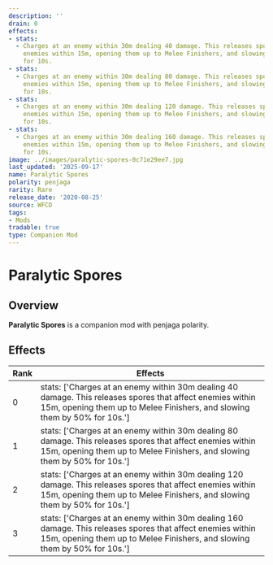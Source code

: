 ```yaml
---
description: ''
drain: 0
effects:
- stats:
  - Charges at an enemy within 30m dealing 40 damage. This releases spores that affect
    enemies within 15m, opening them up to Melee Finishers, and slowing them by 50%
    for 10s.
- stats:
  - Charges at an enemy within 30m dealing 80 damage. This releases spores that affect
    enemies within 15m, opening them up to Melee Finishers, and slowing them by 50%
    for 10s.
- stats:
  - Charges at an enemy within 30m dealing 120 damage. This releases spores that affect
    enemies within 15m, opening them up to Melee Finishers, and slowing them by 50%
    for 10s.
- stats:
  - Charges at an enemy within 30m dealing 160 damage. This releases spores that affect
    enemies within 15m, opening them up to Melee Finishers, and slowing them by 50%
    for 10s.
image: ../images/paralytic-spores-0c71e29ee7.jpg
last_updated: '2025-09-17'
name: Paralytic Spores
polarity: penjaga
rarity: Rare
release_date: '2020-08-25'
source: WFCD
tags:
- Mods
tradable: true
type: Companion Mod
---
```


# Paralytic Spores

## Overview

**Paralytic Spores** is a companion mod with penjaga polarity.

## Effects

| Rank | Effects |
|------|----------|
| 0 | stats: ['Charges at an enemy within 30m dealing 40 damage. This releases spores that affect enemies within 15m, opening them up to Melee Finishers, and slowing them by 50% for 10s.'] |
| 1 | stats: ['Charges at an enemy within 30m dealing 80 damage. This releases spores that affect enemies within 15m, opening them up to Melee Finishers, and slowing them by 50% for 10s.'] |
| 2 | stats: ['Charges at an enemy within 30m dealing 120 damage. This releases spores that affect enemies within 15m, opening them up to Melee Finishers, and slowing them by 50% for 10s.'] |
| 3 | stats: ['Charges at an enemy within 30m dealing 160 damage. This releases spores that affect enemies within 15m, opening them up to Melee Finishers, and slowing them by 50% for 10s.'] |

